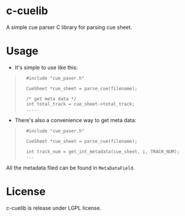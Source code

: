 c-cuelib
========

A simple cue parser C library for parsing cue sheet.

Usage
=====
* It's simple to use like this:

>		#include "cue_paser.h"
>		
>		CueSheet *cue_sheet = parse_cue(filename);
>
>		/* get meta data */
>		int total_track = cue_sheet->total_track;
>		.....

* There's also a convenience way to get meta data:

>		#include "cue_paser.h"
>		
>		CueSheet *cue_sheet = parse_cue(filename);
>		
>		int track_num = get_int_metadata(cue_sheet, i, TRACK_NUM);
>		...

All the metadata filed can be found in `MetaDataField`.

License
=======
c-cuelib is release under LGPL license.

